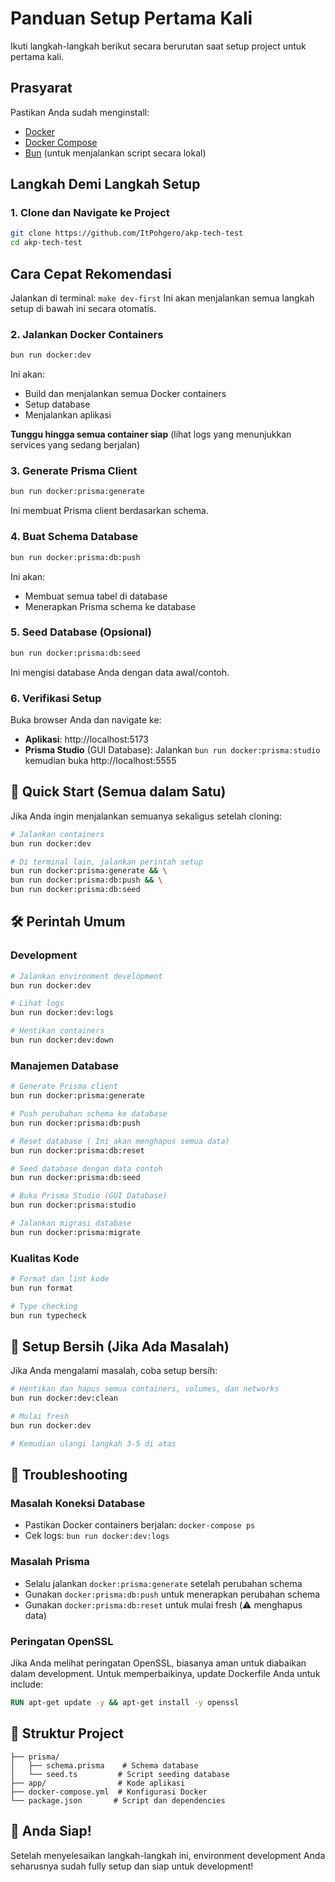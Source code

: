 # Panduan Setup Pertama Kali

Ikuti langkah-langkah berikut secara berurutan saat setup project untuk pertama kali.

## Prasyarat

Pastikan Anda sudah menginstall:
- [Docker](https://www.docker.com/get-started)
- [Docker Compose](https://docs.docker.com/compose/install/)
- [Bun](https://bun.sh/) (untuk menjalankan script secara lokal)

##  Langkah Demi Langkah Setup

### 1. Clone dan Navigate ke Project
```bash
git clone https://github.com/ItPohgero/akp-tech-test
cd akp-tech-test
```

## Cara Cepat Rekomendasi
Jalankan di terminal: `make dev-first`
Ini akan menjalankan semua langkah setup di bawah ini secara otomatis.

### 2. Jalankan Docker Containers
```bash
bun run docker:dev
```
Ini akan:
- Build dan menjalankan semua Docker containers
- Setup database
- Menjalankan aplikasi

**Tunggu hingga semua container siap** (lihat logs yang menunjukkan services yang sedang berjalan)

### 3. Generate Prisma Client
```bash
bun run docker:prisma:generate
```
Ini membuat Prisma client berdasarkan schema.

### 4. Buat Schema Database
```bash
bun run docker:prisma:db:push
```
Ini akan:
- Membuat semua tabel di database
- Menerapkan Prisma schema ke database

### 5. Seed Database (Opsional)
```bash
bun run docker:prisma:db:seed
```
Ini mengisi database Anda dengan data awal/contoh.

### 6. Verifikasi Setup
Buka browser Anda dan navigate ke:
- **Aplikasi**: http://localhost:5173
- **Prisma Studio** (GUI Database): Jalankan `bun run docker:prisma:studio` kemudian buka http://localhost:5555

## 🎯 Quick Start (Semua dalam Satu)

Jika Anda ingin menjalankan semuanya sekaligus setelah cloning:

```bash
# Jalankan containers
bun run docker:dev

# Di terminal lain, jalankan perintah setup
bun run docker:prisma:generate && \
bun run docker:prisma:db:push && \
bun run docker:prisma:db:seed
```

## 🛠️ Perintah Umum

### Development
```bash
# Jalankan environment development
bun run docker:dev

# Lihat logs
bun run docker:dev:logs

# Hentikan containers
bun run docker:dev:down
```

### Manajemen Database
```bash
# Generate Prisma client
bun run docker:prisma:generate

# Push perubahan schema ke database
bun run docker:prisma:db:push

# Reset database ( Ini akan menghapus semua data)
bun run docker:prisma:db:reset

# Seed database dengan data contoh
bun run docker:prisma:db:seed

# Buka Prisma Studio (GUI Database)
bun run docker:prisma:studio

# Jalankan migrasi database
bun run docker:prisma:migrate
```

### Kualitas Kode
```bash
# Format dan lint kode
bun run format

# Type checking
bun run typecheck
```

## 🧹 Setup Bersih (Jika Ada Masalah)

Jika Anda mengalami masalah, coba setup bersih:

```bash
# Hentikan dan hapus semua containers, volumes, dan networks
bun run docker:dev:clean

# Mulai fresh
bun run docker:dev

# Kemudian ulangi langkah 3-5 di atas
```

## 🐛 Troubleshooting

### Masalah Koneksi Database
- Pastikan Docker containers berjalan: `docker-compose ps`
- Cek logs: `bun run docker:dev:logs`

### Masalah Prisma
- Selalu jalankan `docker:prisma:generate` setelah perubahan schema
- Gunakan `docker:prisma:db:push` untuk menerapkan perubahan schema
- Gunakan `docker:prisma:db:reset` untuk mulai fresh (⚠️ menghapus data)

### Peringatan OpenSSL
Jika Anda melihat peringatan OpenSSL, biasanya aman untuk diabaikan dalam development. Untuk memperbaikinya, update Dockerfile Anda untuk include:
```dockerfile
RUN apt-get update -y && apt-get install -y openssl
```

## 📁 Struktur Project

```
├── prisma/
│   ├── schema.prisma    # Schema database
│   └── seed.ts         # Script seeding database
├── app/                # Kode aplikasi
├── docker-compose.yml  # Konfigurasi Docker
└── package.json       # Script dan dependencies
```

## 🎉 Anda Siap!

Setelah menyelesaikan langkah-langkah ini, environment development Anda seharusnya sudah fully setup dan siap untuk development!